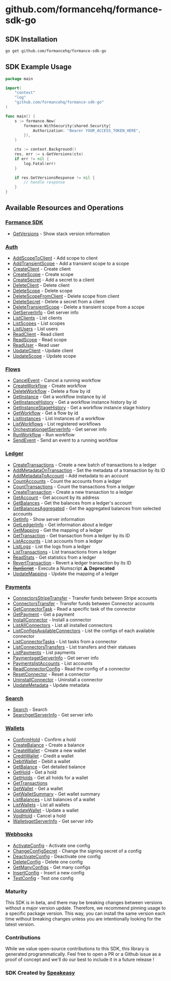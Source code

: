 # github.com/formancehq/formance-sdk-go

<!-- Start SDK Installation -->
## SDK Installation

```bash
go get github.com/formancehq/formance-sdk-go
```
<!-- End SDK Installation -->

## SDK Example Usage
<!-- Start SDK Example Usage -->
```go
package main

import(
	"context"
	"log"
	"github.com/formancehq/formance-sdk-go"
)

func main() {
    s := formance.New(
        formance.WithSecurity(shared.Security{
            Authorization: "Bearer YOUR_ACCESS_TOKEN_HERE",
        }),
    )

    ctx := context.Background()
    res, err := s.GetVersions(ctx)
    if err != nil {
        log.Fatal(err)
    }

    if res.GetVersionsResponse != nil {
        // handle response
    }
}
```
<!-- End SDK Example Usage -->

<!-- Start SDK Available Operations -->
## Available Resources and Operations

### [Formance SDK](docs/formance/README.md)

* [GetVersions](docs/formance/README.md#getversions) - Show stack version information

### [Auth](docs/auth/README.md)

* [AddScopeToClient](docs/auth/README.md#addscopetoclient) - Add scope to client
* [AddTransientScope](docs/auth/README.md#addtransientscope) - Add a transient scope to a scope
* [CreateClient](docs/auth/README.md#createclient) - Create client
* [CreateScope](docs/auth/README.md#createscope) - Create scope
* [CreateSecret](docs/auth/README.md#createsecret) - Add a secret to a client
* [DeleteClient](docs/auth/README.md#deleteclient) - Delete client
* [DeleteScope](docs/auth/README.md#deletescope) - Delete scope
* [DeleteScopeFromClient](docs/auth/README.md#deletescopefromclient) - Delete scope from client
* [DeleteSecret](docs/auth/README.md#deletesecret) - Delete a secret from a client
* [DeleteTransientScope](docs/auth/README.md#deletetransientscope) - Delete a transient scope from a scope
* [GetServerInfo](docs/auth/README.md#getserverinfo) - Get server info
* [ListClients](docs/auth/README.md#listclients) - List clients
* [ListScopes](docs/auth/README.md#listscopes) - List scopes
* [ListUsers](docs/auth/README.md#listusers) - List users
* [ReadClient](docs/auth/README.md#readclient) - Read client
* [ReadScope](docs/auth/README.md#readscope) - Read scope
* [ReadUser](docs/auth/README.md#readuser) - Read user
* [UpdateClient](docs/auth/README.md#updateclient) - Update client
* [UpdateScope](docs/auth/README.md#updatescope) - Update scope

### [Flows](docs/flows/README.md)

* [CancelEvent](docs/flows/README.md#cancelevent) - Cancel a running workflow
* [CreateWorkflow](docs/flows/README.md#createworkflow) - Create workflow
* [DeleteWorkflow](docs/flows/README.md#deleteworkflow) - Delete a flow by id
* [GetInstance](docs/flows/README.md#getinstance) - Get a workflow instance by id
* [GetInstanceHistory](docs/flows/README.md#getinstancehistory) - Get a workflow instance history by id
* [GetInstanceStageHistory](docs/flows/README.md#getinstancestagehistory) - Get a workflow instance stage history
* [GetWorkflow](docs/flows/README.md#getworkflow) - Get a flow by id
* [ListInstances](docs/flows/README.md#listinstances) - List instances of a workflow
* [ListWorkflows](docs/flows/README.md#listworkflows) - List registered workflows
* [OrchestrationgetServerInfo](docs/flows/README.md#orchestrationgetserverinfo) - Get server info
* [RunWorkflow](docs/flows/README.md#runworkflow) - Run workflow
* [SendEvent](docs/flows/README.md#sendevent) - Send an event to a running workflow

### [Ledger](docs/ledger/README.md)

* [CreateTransactions](docs/ledger/README.md#createtransactions) - Create a new batch of transactions to a ledger
* [AddMetadataOnTransaction](docs/ledger/README.md#addmetadataontransaction) - Set the metadata of a transaction by its ID
* [AddMetadataToAccount](docs/ledger/README.md#addmetadatatoaccount) - Add metadata to an account
* [CountAccounts](docs/ledger/README.md#countaccounts) - Count the accounts from a ledger
* [CountTransactions](docs/ledger/README.md#counttransactions) - Count the transactions from a ledger
* [CreateTransaction](docs/ledger/README.md#createtransaction) - Create a new transaction to a ledger
* [GetAccount](docs/ledger/README.md#getaccount) - Get account by its address
* [GetBalances](docs/ledger/README.md#getbalances) - Get the balances from a ledger's account
* [GetBalancesAggregated](docs/ledger/README.md#getbalancesaggregated) - Get the aggregated balances from selected accounts
* [GetInfo](docs/ledger/README.md#getinfo) - Show server information
* [GetLedgerInfo](docs/ledger/README.md#getledgerinfo) - Get information about a ledger
* [GetMapping](docs/ledger/README.md#getmapping) - Get the mapping of a ledger
* [GetTransaction](docs/ledger/README.md#gettransaction) - Get transaction from a ledger by its ID
* [ListAccounts](docs/ledger/README.md#listaccounts) - List accounts from a ledger
* [ListLogs](docs/ledger/README.md#listlogs) - List the logs from a ledger
* [ListTransactions](docs/ledger/README.md#listtransactions) - List transactions from a ledger
* [ReadStats](docs/ledger/README.md#readstats) - Get statistics from a ledger
* [RevertTransaction](docs/ledger/README.md#reverttransaction) - Revert a ledger transaction by its ID
* [~~RunScript~~](docs/ledger/README.md#runscript) - Execute a Numscript :warning: **Deprecated**
* [UpdateMapping](docs/ledger/README.md#updatemapping) - Update the mapping of a ledger

### [Payments](docs/payments/README.md)

* [ConnectorsStripeTransfer](docs/payments/README.md#connectorsstripetransfer) - Transfer funds between Stripe accounts
* [ConnectorsTransfer](docs/payments/README.md#connectorstransfer) - Transfer funds between Connector accounts
* [GetConnectorTask](docs/payments/README.md#getconnectortask) - Read a specific task of the connector
* [GetPayment](docs/payments/README.md#getpayment) - Get a payment
* [InstallConnector](docs/payments/README.md#installconnector) - Install a connector
* [ListAllConnectors](docs/payments/README.md#listallconnectors) - List all installed connectors
* [ListConfigsAvailableConnectors](docs/payments/README.md#listconfigsavailableconnectors) - List the configs of each available connector
* [ListConnectorTasks](docs/payments/README.md#listconnectortasks) - List tasks from a connector
* [ListConnectorsTransfers](docs/payments/README.md#listconnectorstransfers) - List transfers and their statuses
* [ListPayments](docs/payments/README.md#listpayments) - List payments
* [PaymentsgetServerInfo](docs/payments/README.md#paymentsgetserverinfo) - Get server info
* [PaymentslistAccounts](docs/payments/README.md#paymentslistaccounts) - List accounts
* [ReadConnectorConfig](docs/payments/README.md#readconnectorconfig) - Read the config of a connector
* [ResetConnector](docs/payments/README.md#resetconnector) - Reset a connector
* [UninstallConnector](docs/payments/README.md#uninstallconnector) - Uninstall a connector
* [UpdateMetadata](docs/payments/README.md#updatemetadata) - Update metadata

### [Search](docs/search/README.md)

* [Search](docs/search/README.md#search) - Search
* [SearchgetServerInfo](docs/search/README.md#searchgetserverinfo) - Get server info

### [Wallets](docs/wallets/README.md)

* [ConfirmHold](docs/wallets/README.md#confirmhold) - Confirm a hold
* [CreateBalance](docs/wallets/README.md#createbalance) - Create a balance
* [CreateWallet](docs/wallets/README.md#createwallet) - Create a new wallet
* [CreditWallet](docs/wallets/README.md#creditwallet) - Credit a wallet
* [DebitWallet](docs/wallets/README.md#debitwallet) - Debit a wallet
* [GetBalance](docs/wallets/README.md#getbalance) - Get detailed balance
* [GetHold](docs/wallets/README.md#gethold) - Get a hold
* [GetHolds](docs/wallets/README.md#getholds) - Get all holds for a wallet
* [GetTransactions](docs/wallets/README.md#gettransactions)
* [GetWallet](docs/wallets/README.md#getwallet) - Get a wallet
* [GetWalletSummary](docs/wallets/README.md#getwalletsummary) - Get wallet summary
* [ListBalances](docs/wallets/README.md#listbalances) - List balances of a wallet
* [ListWallets](docs/wallets/README.md#listwallets) - List all wallets
* [UpdateWallet](docs/wallets/README.md#updatewallet) - Update a wallet
* [VoidHold](docs/wallets/README.md#voidhold) - Cancel a hold
* [WalletsgetServerInfo](docs/wallets/README.md#walletsgetserverinfo) - Get server info

### [Webhooks](docs/webhooks/README.md)

* [ActivateConfig](docs/webhooks/README.md#activateconfig) - Activate one config
* [ChangeConfigSecret](docs/webhooks/README.md#changeconfigsecret) - Change the signing secret of a config
* [DeactivateConfig](docs/webhooks/README.md#deactivateconfig) - Deactivate one config
* [DeleteConfig](docs/webhooks/README.md#deleteconfig) - Delete one config
* [GetManyConfigs](docs/webhooks/README.md#getmanyconfigs) - Get many configs
* [InsertConfig](docs/webhooks/README.md#insertconfig) - Insert a new config
* [TestConfig](docs/webhooks/README.md#testconfig) - Test one config
<!-- End SDK Available Operations -->

### Maturity

This SDK is in beta, and there may be breaking changes between versions without a major version update. Therefore, we recommend pinning usage
to a specific package version. This way, you can install the same version each time without breaking changes unless you are intentionally
looking for the latest version.

### Contributions

While we value open-source contributions to this SDK, this library is generated programmatically.
Feel free to open a PR or a Github issue as a proof of concept and we'll do our best to include it in a future release !

### SDK Created by [Speakeasy](https://docs.speakeasyapi.dev/docs/using-speakeasy/client-sdks)
